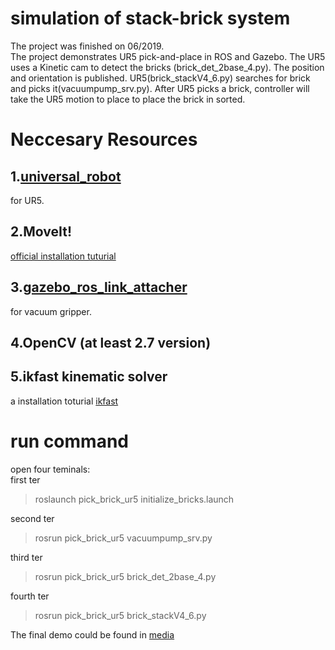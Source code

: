 # simulation of stack-brick system  
The project was finished on 06/2019.  
The project demonstrates UR5 pick-and-place in ROS and Gazebo. The UR5 uses a Kinetic cam to detect the bricks (brick_det_2base_4.py). The position and orientation is published. UR5(brick_stackV4_6.py) searches for brick and picks it(vacuumpump_srv.py). After UR5 picks a brick, controller will take the UR5 motion to place to place the brick in sorted.
  
# Neccesary Resources  
## 1.[universal_robot](https://github.com/ros-industrial/universal_robot)  
for UR5.  
## 2.MoveIt!  
[official installation tuturial](http://docs.ros.org/kinetic/api/moveit_tutorials/html/)  
## 3.[gazebo_ros_link_attacher](https://github.com/pal-robotics/gazebo_ros_link_attacher.git)  
for vacuum gripper.  
## 4.OpenCV (at least 2.7 version)  
## 5.ikfast kinematic solver
a installation toturial [ikfast](http://docs.ros.org/kinetic/api/moveit_tutorials/html/doc/ikfast/ikfast_tutorial.html)  
  
  
# run command
open four teminals:  
first ter
>roslaunch pick_brick_ur5 initialize_bricks.launch  

second ter  
>rosrun pick_brick_ur5 vacuumpump_srv.py  

third ter  
>rosrun pick_brick_ur5 brick_det_2base_4.py  

fourth ter
>rosrun pick_brick_ur5 brick_stackV4_6.py  

The final demo could be found in [media](media)  
